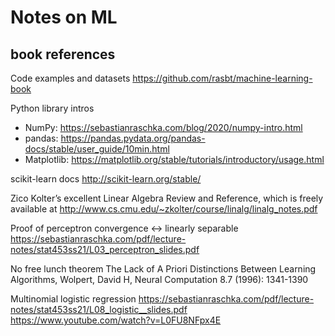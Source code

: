 # Notes on ML

## book references

Code examples and datasets
https://github.com/rasbt/machine-learning-book

Python library intros
- NumPy: https://sebastianraschka.com/blog/2020/numpy-intro.html
- pandas: https://pandas.pydata.org/pandas-docs/stable/user_guide/10min.html
- Matplotlib: https://matplotlib.org/stable/tutorials/introductory/usage.html

scikit-learn docs
http://scikit-learn.org/stable/

Zico Kolter’s excellent Linear Algebra Review
and Reference, which is freely available at 
http://www.cs.cmu.edu/~zkolter/course/linalg/linalg_notes.pdf

Proof of perceptron convergence <-> linearly separable
https://sebastianraschka.com/pdf/lecture-notes/stat453ss21/L03_perceptron_slides.pdf

No free lunch theorem
The Lack of A Priori Distinctions Between Learning Algorithms, Wolpert, David H, Neural Computation 8.7
(1996): 1341-1390

Multinomial logistic regression
https://sebastianraschka.com/pdf/lecture-notes/stat453ss21/L08_logistic__slides.pdf 
https://www.youtube.com/watch?v=L0FU8NFpx4E



